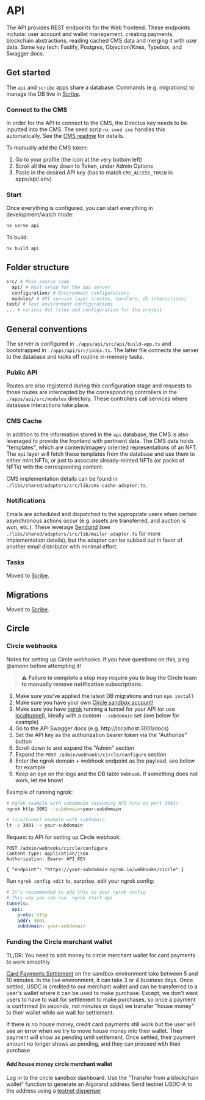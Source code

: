 # API

The API provides REST endpoints for the Web frontend. These endpoints include: user account and wallet management, creating payments, blockchain abstractions, reading cached CMS data and merging it with user data. Some key tech: Fastify, Postgres, Objection/Knex, Typebox, and Swagger docs.

## Get started

The `api` and `scribe` apps share a database.
Commands (e.g. migrations) to manage the DB live in [Scribe](../scribe/README.md).

### Connect to the CMS

In order for the API to connect to the CMS, the Directus key needs to be inputted into the CMS.
The seed scrip `nx seed cms` handles this automatically. See the [CMS readme](/apps/cms/README.md) for details.

To manually add the CMS token:

1. Go to your profile (the icon at the very bottom left)
2. Scroll all the way down to Token, under Admin Options
3. Paste in the desired API key (has to match `CMS_ACCESS_TOKEN` in apps/api/.env)

### Start

Once everything is configured, you can start everything in development/watch mode:

```bash
nx serve api
```

To build:

```bash
nx build api
```

## Folder structure

```bash
src/ # Main source code
  api/ # Root setup for the api server
  configuration/ # Environment configurations
  modules/ # API service layer (routes, handlers, db interactions)
test/ # Test environment configurations
... # various dot files and configuration for the project
```

## General conventions

The server is configured in `./apps/api/src/api/build-app.ts` and bootstrapped in `./apps/api/src/index.ts`. The latter file connects the server to the database and kicks off routine in-memory tasks.

### Public API

Routes are also registered during this configuration stage and requests to those routes are intercepted by the corresponding controllers in the `./apps/api/src/modules` directory. These controllers call services where database interactions take place.

### CMS Cache

In addition to the information stored in the `api` database, the CMS is also leveraged to provide the frontend with pertinent data. The CMS data holds "templates", which are content/imagery oriented representations of an NFT. The `api` layer will fetch these templates from the database and use them to either mint NFTs, or just to associate already-minted NFTs (or packs of NFTs) with the corresponding content.

CMS implementation details can be found in `./libs/shared/adapters/src/lib/cms-cache-adapter.ts`.

### Notifications

Emails are scheduled and dispatched to the appropriate users when certain asynchronous actions occur (e.g. assets are transferred, and auction is won, etc.). These leverage [Sendgrid](https://sendgrid.com/) (see `./libs/shared/adapters/src/lib/mailer-adapter.ts` for more implementation details), but the adapter can be subbed out in favor of another email distributor with minimal effort.

### Tasks

Moved to [Scribe](../scribe/README.md).

## Migrations

Moved to [Scribe](../scribe/README.md).

## Circle

### Circle webhooks

Notes for setting up Circle webhooks. If you have questions on this, ping @smonn before attempting it!

> ⚠️ **Failure to complete a step may require you to bug the Circle team to manually remove notification subscriptions.**

1. Make sure you've applied the latest DB migrations and run `npm install`
2. Make sure you have your own [Circle sandbox account](https://my-sandbox.circle.com/signup)!
3. Make sure you have [ngrok](https://ngrok.com/docs/getting-started) running a tunnel for your API (or use [localtunnel](https://www.npmjs.com/package/localtunnel)), ideally with a custom `--subdomain` set (see below for example)
4. Go to the API Swagger docs (e.g. http://localhost:3001/docs)
5. Set the API key as the authorization bearer token via the "Authorize" button
6. Scroll down to and expand the "Admin" section
7. Expand the `POST /admin/webhooks/circle/configure` section
8. Enter the ngrok domain + webhook endpoint as the payload, see below for example
9. Keep an eye on the logs and the DB table `Webhook`. If something does not work, let me know!

Example of running ngrok:

```sh
# ngrok example with subdomain (assuming API runs on port 3001)
ngrok http 3001 --subdomain=your-subdomain

# localtunnel example with subdomain
lt -p 3001 -s your-subdomain
```

Request to API for setting up Circle webhook:

```http
POST /admin/webhooks/circle/configure
Content-Type: application/json
Authorization: Bearer API_KEY

{ "endpoint": "https://your-subdomain.ngrok.io/webhooks/circle" }
```

Run `ngrok config edit` to, surprise, edit your ngrok config:

```yaml
# It's recommended to add this to your ngrok config
# This way you can run `ngrok start api`
tunnels:
  api:
    proto: http
    addr: 3001
    subdomain: your-subdomain
```

### Funding the Circle merchant wallet

TL;DR: You need to add money to circle merchant wallet for card payments to work smoothly

[Card Payments Settlement](https://developers.circle.com/docs/post-payments-processing#card-payments-settlement)
on the sandbox environment take between 5 and 10 minutes.
In the live environment, it can take 3 or 4 business days.
Once settled, USDC is credited to our merchant wallet
and can be transferred to a user's wallet where it can be used to make purchase.
Except, we don't want users to have to wait for settlement to make purchases,
so once a payment is confirmed (in seconds, not minutes or days)
we transfer "house money" to their wallet while we wait for settlement.

If there is no house money, credit card payments still work
but the user will see an error when we try to move house money into their wallet.
Their payment will show as pending until settlement.
Once settled, their payment amount no longer shows as pending,
and they can proceed with their purchase

#### Add house money circle merchant wallet

Log in to the circle sandbox dashboard.
Use the "Transfer from a blockchain wallet" function to generate an Algorand address
Send testnet USDC-A to the address using a [testnet dispenser](https://dispenser.testnet.aws.algodev.network)
